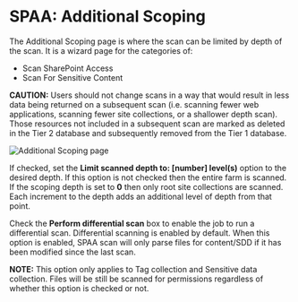# SPAA: Additional Scoping

The Additional Scoping page is where the scan can be limited by depth of the scan. It is a wizard
page for the categories of:

- Scan SharePoint Access
- Scan For Sensitive Content

**CAUTION:** Users should not change scans in a way that would result in less data being returned on
a subsequent scan (i.e. scanning fewer web applications, scanning fewer site collections, or a
shallower depth scan). Those resources not included in a subsequent scan are marked as deleted in
the Tier 2 database and subsequently removed from the Tier 1 database.

![Additional Scoping page](/img/product_docs/accessanalyzer/12.0/admin/datacollector/spaa/additionalscoping.webp)

If checked, set the **Limit scanned depth to: [number] level(s)** option to the desired depth. If
this option is not checked then the entire farm is scanned. If the scoping depth is set to **0**
then only root site collections are scanned. Each increment to the depth adds an additional level of
depth from that point.

Check the **Perform differential scan** box to enable the job to run a differential scan.
Differential scanning is enabled by default. When this option is enabled, SPAA scan will only parse
files for content/SDD if it has been modified since the last scan.

**NOTE:** This option only applies to Tag collection and Sensitive data collection. Files will be
still be scanned for permissions regardless of whether this option is checked or not.
